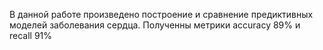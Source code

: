 В данной работе произведено построение и сравнение предиктивных моделей заболевания сердца.
Полученны метрики accuracy 89% и recall 91%
